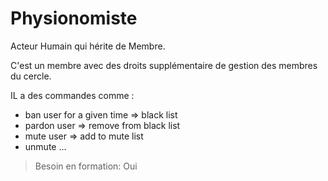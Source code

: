  
# Physionomiste  

Acteur Humain qui hérite de Membre.

C'est un membre avec des droits supplémentaire de gestion des membres du cercle.

IL a des commandes comme :
- ban user for a given time => black list  
- pardon user => remove from black list 
- mute user => add to mute list 
- unmute ...

> Besoin en formation: Oui

